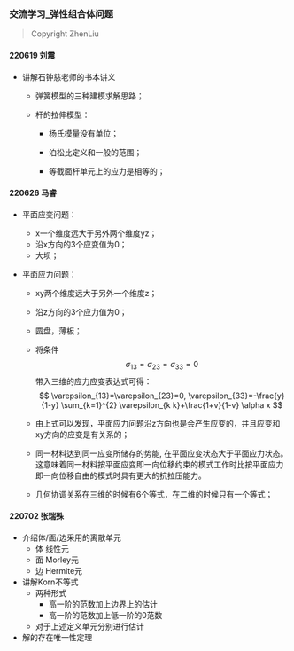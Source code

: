 ### 交流学习_弹性组合体问题

> Copyright ZhenLiu



#### 220619  刘震

- 讲解石钟慈老师的书本讲义

  - 弹簧模型的三种建模求解思路；

  - 杆的拉伸模型：

    - 杨氏模量没有单位；

    - 泊松比定义和一般的范围；

    - 等截面杆单元上的应力是相等的；

      



#### 220626  马睿

- 平面应变问题：

  - x一个维度远大于另外两个维度yz；
  - 沿x方向的3个应变值为0；
  - 大坝；

- 平面应力问题：

  - xy两个维度远大于另外一个维度z；

  - 沿z方向的3个应力值为0；

  - 圆盘，薄板；

  - 将条件
    $$
    \sigma_{13} = \sigma_{23}=\sigma_{33} = 0
    $$
    带入三维的应力应变表达式可得：
    $$
    \varepsilon_{13}=\varepsilon_{23}=0, \varepsilon_{33}=-\frac{y}{1-y} \sum_{k=1}^{2} \varepsilon_{k k}+\frac{1+v}{1-v} \alpha x
    $$

  - 由上式可以发现，平面应力问题沿z方向也是会产生应变的，并且应变和xy方向的应变是有关系的；

  - 同一材料达到同一应变所储存的势能, 在平面应变状态大于平面应力状态。这意味着同一材料按平面应变即一向位移约束的模式工作时比按平面应力即一向位移自由的模式时具有更大的抗拉压能力。

  - 几何协调关系在三维的时候有6个等式，在二维的时候只有一个等式；

  



#### 220702  张瑞殊

- 介绍体/面/边采用的离散单元
  - 体 线性元
  - 面 Morley元
  - 边  Hermite元
- 讲解Korn不等式
  - 两种形式
    - 高一阶的范数加上边界上的估计
    - 高一阶的范数加上低一阶的0范数
  - 对于上述定义单元分别进行估计
- 解的存在唯一性定理
